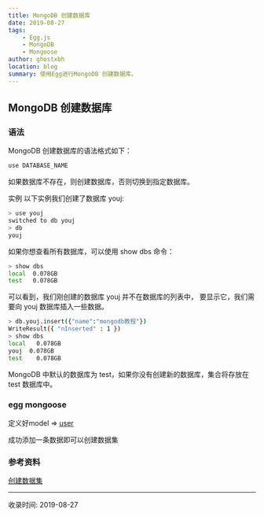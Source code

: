 ```yaml
---
title: MongoDB 创建数据库
date: 2019-08-27
tags:
    - Egg.js
    - MongoDB
    - Mongoose
author: ghostxbh
location: blog
summary: 使用Egg进行MongoDB 创建数据库。
---
```

## MongoDB 创建数据库

### 语法
MongoDB 创建数据库的语法格式如下：
```bash
use DATABASE_NAME
```

如果数据库不存在，则创建数据库，否则切换到指定数据库。

实例
以下实例我们创建了数据库 youj:
```bash
> use youj
switched to db youj
> db
youj 
```

如果你想查看所有数据库，可以使用 show dbs 命令：
```bash
> show dbs
local  0.078GB
test   0.078GB
```

可以看到，我们刚创建的数据库 youj 并不在数据库的列表中， 要显示它，我们需要向 youj 数据库插入一些数据。
```bash
> db.youj.insert({"name":"mongodb教程"})
WriteResult({ "nInserted" : 1 })
> show dbs
local   0.078GB
youj  0.078GB
test    0.078GB
```

MongoDB 中默认的数据库为 test，如果你没有创建新的数据库，集合将存放在 test 数据库中。

### egg mongoose
定义好model => [user](https://github.com/ghostxbh/egg-mongodb-demo/blob/master/app/model/user.js)

成功添加一条数据即可以创建数据集

### 参考资料
[创建数据集](https://www.w3cschool.cn/mongodb/mongodb-create-database.html)


---
收录时间: 2019-08-27

<Vssue :title="$title" />
